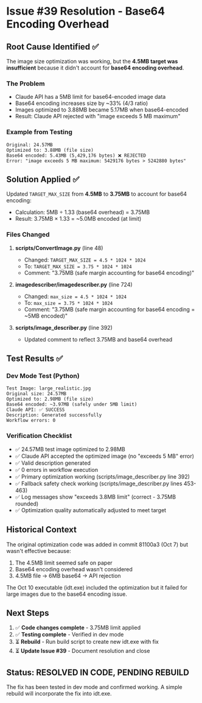 # Issue #39 Resolution - Base64 Encoding Overhead

## Root Cause Identified ✅

The image size optimization was working, but the **4.5MB target was insufficient** because it didn't account for **base64 encoding overhead**.

### The Problem
- Claude API has a 5MB limit for base64-encoded image data
- Base64 encoding increases size by ~33% (4/3 ratio)
- Images optimized to 3.88MB became 5.17MB when base64-encoded
- Result: Claude API rejected with "image exceeds 5 MB maximum"

### Example from Testing
```
Original: 24.57MB
Optimized to: 3.88MB (file size)
Base64 encoded: 5.43MB (5,429,176 bytes) ❌ REJECTED
Error: "image exceeds 5 MB maximum: 5429176 bytes > 5242880 bytes"
```

## Solution Applied ✅

Updated `TARGET_MAX_SIZE` from **4.5MB** to **3.75MB** to account for base64 encoding:
- Calculation: 5MB ÷ 1.33 (base64 overhead) = 3.75MB
- Result: 3.75MB × 1.33 = ~5.0MB encoded (at limit)

### Files Changed
1. **scripts/ConvertImage.py** (line 48)
   - Changed: `TARGET_MAX_SIZE = 4.5 * 1024 * 1024`
   - To: `TARGET_MAX_SIZE = 3.75 * 1024 * 1024`
   - Comment: "3.75MB (safe margin accounting for base64 encoding)"

2. **imagedescriber/imagedescriber.py** (line 724)
   - Changed: `max_size = 4.5 * 1024 * 1024`
   - To: `max_size = 3.75 * 1024 * 1024`
   - Comment: "3.75MB (safe margin accounting for base64 encoding = ~5MB encoded)"

3. **scripts/image_describer.py** (line 392)
   - Updated comment to reflect 3.75MB and base64 overhead

## Test Results ✅

### Dev Mode Test (Python)
```
Test Image: large_realistic.jpg
Original size: 24.57MB
Optimized to: 2.98MB (file size)
Base64 encoded: ~3.97MB (safely under 5MB limit)
Claude API: ✅ SUCCESS
Description: Generated successfully
Workflow errors: 0
```

### Verification Checklist
- ✅ 24.57MB test image optimized to 2.98MB
- ✅ Claude API accepted the optimized image (no "exceeds 5 MB" error)
- ✅ Valid description generated
- ✅ 0 errors in workflow execution
- ✅ Primary optimization working (scripts/image_describer.py line 392)
- ✅ Fallback safety check working (scripts/image_describer.py lines 453-463)
- ✅ Log messages show "exceeds 3.8MB limit" (correct - 3.75MB rounded)
- ✅ Optimization quality automatically adjusted to meet target

## Historical Context

The original optimization code was added in commit 81100a3 (Oct 7) but wasn't effective because:
1. The 4.5MB limit seemed safe on paper
2. Base64 encoding overhead wasn't considered
3. 4.5MB file → 6MB base64 → API rejection

The Oct 10 executable (idt.exe) included the optimization but it failed for large images due to the base64 encoding issue.

## Next Steps

1. ✅ **Code changes complete** - 3.75MB limit applied
2. ✅ **Testing complete** - Verified in dev mode
3. ⏳ **Rebuild** - Run build script to create new idt.exe with fix
4. ⏳ **Update Issue #39** - Document resolution and close

## Status: RESOLVED IN CODE, PENDING REBUILD

The fix has been tested in dev mode and confirmed working. A simple rebuild will incorporate the fix into idt.exe.
